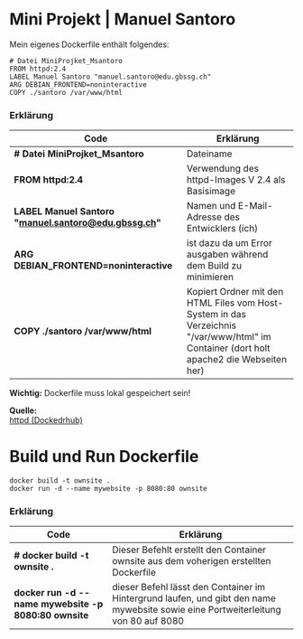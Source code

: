 # Mini Projekt | Manuel Santoro

Mein eigenes Dockerfile enthält folgendes:

```
# Datei MiniProjket_Msantoro 
FROM httpd:2.4
LABEL Manuel Santoro "manuel.santoro@edu.gbssg.ch" 
ARG DEBIAN_FRONTEND=noninteractive
COPY ./santoro /var/www/html
```
### Erklärung
|Code |Erklärung |
| ----------- | ----------- |
|**# Datei MiniProjket_Msantoro** | Dateiname |
|**FROM httpd:2.4** | Verwendung des httpd-Images V 2.4 als Basisimage |
|**LABEL Manuel Santoro "manuel.santoro@edu.gbssg.ch"** | Namen und E-Mail-Adresse des Entwicklers (ich) |
|**ARG DEBIAN_FRONTEND=noninteractive**  | ist dazu da um Error ausgaben während dem Build zu minimieren |
|**COPY ./santoro /var/www/html** | Kopiert Ordner mit den HTML Files vom Host-System in das Verzeichnis "/var/www/html" im Container (dort holt apache2 die Webseiten her) |

**Wichtig:** Dockerfile muss lokal gespeichert sein!

**Quelle:**<br>
[httpd (Dockedrhub)](https://www.example.com)

# Build und Run Dockerfile
```
docker build -t ownsite .
docker run -d --name mywebsite -p 8080:80 ownsite
```

### Erklärung
|Code |Erklärung |
| ----------- | ----------- |
|**# docker build -t ownsite .** | Dieser Befehlt erstellt den Container ownsite aus dem voherigen erstellten Dockerfile |
|**docker run -d --name mywebsite -p 8080:80 ownsite** | dieser Befehl lässt den Container im Hintergrund laufen, und gibt den name mywebsite sowie eine Portweiterleitung von 80 auf 8080 |


